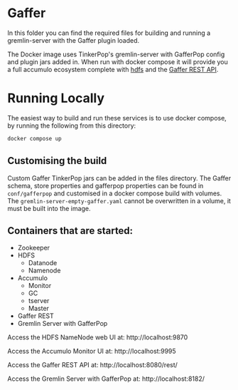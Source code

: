 Gaffer
======
In this folder you can find the required files for building and running a gremlin-server with the Gaffer plugin loaded.

The Docker image uses TinkerPop's gremlin-server with GafferPop config and plugin jars added in.
When run with docker compose it will provide you a full accumulo ecosystem complete with [hdfs](../hdfs) and the [Gaffer REST API](../gaffer-rest).

# Running Locally
The easiest way to build and run these services is to use docker compose, by running the following from this directory:
```bash
docker compose up
```

## Customising the build
Custom Gaffer TinkerPop jars can be added in the files directory. The Gaffer schema, store properties and gafferpop properties can be found in `conf/gafferpop` and customised in a docker compose build with volumes. The `gremlin-server-empty-gaffer.yaml` cannot be overwritten in a volume, it must be built into the image.

## Containers that are started:
* Zookeeper
* HDFS
    * Datanode
    * Namenode
* Accumulo
    * Monitor
    * GC
    * tserver
    * Master
* Gaffer REST
* Gremlin Server with GafferPop

Access the HDFS NameNode web UI at: http://localhost:9870

Access the Accumulo Monitor UI at: http://localhost:9995

Access the Gaffer REST API at: http://localhost:8080/rest/

Access the Gremlin Server with GafferPop at: http://localhost:8182/
